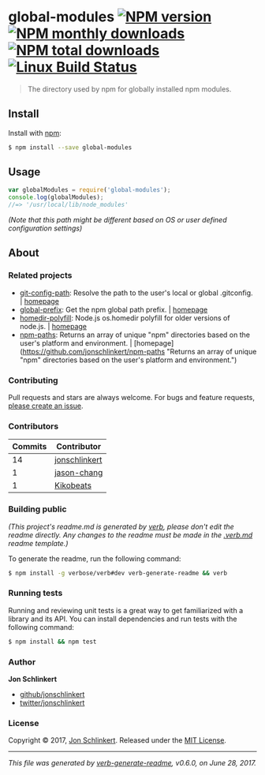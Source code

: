 # global-modules [![NPM version](https://img.shields.io/npm/v/global-modules.svg?style=flat)](https://www.npmjs.com/package/global-modules) [![NPM monthly downloads](https://img.shields.io/npm/dm/global-modules.svg?style=flat)](https://npmjs.org/package/global-modules) [![NPM total downloads](https://img.shields.io/npm/dt/global-modules.svg?style=flat)](https://npmjs.org/package/global-modules) [![Linux Build Status](https://img.shields.io/travis/jonschlinkert/global-modules.svg?style=flat&label=Travis)](https://travis-ci.org/jonschlinkert/global-modules)

> The directory used by npm for globally installed npm modules.

## Install

Install with [npm](https://www.npmjs.com/):

```sh
$ npm install --save global-modules
```

## Usage

```js
var globalModules = require('global-modules');
console.log(globalModules);
//=> '/usr/local/lib/node_modules' 
```
_(Note that this path might be different based on OS or user defined configuration settings)_

## About

### Related projects

* [git-config-path](https://www.npmjs.com/package/git-config-path): Resolve the path to the user's local or global .gitconfig. | [homepage](https://github.com/jonschlinkert/git-config-path "Resolve the path to the user's local or global .gitconfig.")
* [global-prefix](https://www.npmjs.com/package/global-prefix): Get the npm global path prefix. | [homepage](https://github.com/jonschlinkert/global-prefix "Get the npm global path prefix.")
* [homedir-polyfill](https://www.npmjs.com/package/homedir-polyfill): Node.js os.homedir polyfill for older versions of node.js. | [homepage](https://github.com/doowb/homedir-polyfill "Node.js os.homedir polyfill for older versions of node.js.")
* [npm-paths](https://www.npmjs.com/package/npm-paths): Returns an array of unique "npm" directories based on the user's platform and environment. | [homepage](https://github.com/jonschlinkert/npm-paths "Returns an array of unique "npm" directories based on the user's platform and environment.")

### Contributing

Pull requests and stars are always welcome. For bugs and feature requests, [please create an issue](../../issues/new).

### Contributors

| **Commits** | **Contributor** | 
| --- | --- |
| 14 | [jonschlinkert](https://github.com/jonschlinkert) |
| 1 | [jason-chang](https://github.com/jason-chang) |
| 1 | [Kikobeats](https://github.com/Kikobeats) |

### Building public

_(This project's readme.md is generated by [verb](https://github.com/verbose/verb-generate-readme), please don't edit the readme directly. Any changes to the readme must be made in the [.verb.md](.verb.md) readme template.)_

To generate the readme, run the following command:

```sh
$ npm install -g verbose/verb#dev verb-generate-readme && verb
```

### Running tests

Running and reviewing unit tests is a great way to get familiarized with a library and its API. You can install dependencies and run tests with the following command:

```sh
$ npm install && npm test
```

### Author

**Jon Schlinkert**

* [github/jonschlinkert](https://github.com/jonschlinkert)
* [twitter/jonschlinkert](https://twitter.com/jonschlinkert)

### License

Copyright © 2017, [Jon Schlinkert](https://github.com/jonschlinkert).
Released under the [MIT License](LICENSE).

***

_This file was generated by [verb-generate-readme](https://github.com/verbose/verb-generate-readme), v0.6.0, on June 28, 2017._
